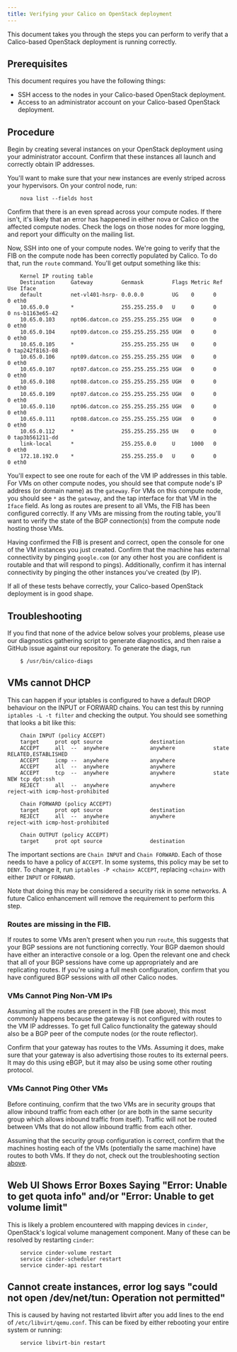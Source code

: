 ```yaml
---
title: Verifying your Calico on OpenStack deployment
---
```


This document takes you through the steps you can perform to verify that
a Calico-based OpenStack deployment is running correctly.

## Prerequisites

This document requires you have the following things:

-   SSH access to the nodes in your Calico-based OpenStack deployment.
-   Access to an administrator account on your Calico-based
    OpenStack deployment.

## Procedure

Begin by creating several instances on your OpenStack deployment using
your administrator account. Confirm that these instances all launch and
correctly obtain IP addresses.

You'll want to make sure that your new instances are evenly striped
across your hypervisors. On your control node, run:

```
    nova list --fields host
```

Confirm that there is an even spread across your compute nodes. If there
isn't, it's likely that an error has happened in either nova or Calico
on the affected compute nodes. Check the logs on those nodes for more
logging, and report your difficulty on the mailing list.

Now, SSH into one of your compute nodes. We're going to verify that the
FIB on the compute node has been correctly populated by Calico. To do
that, run the `route` command. You'll get output something like this:

```
    Kernel IP routing table
    Destination     Gateway         Genmask         Flags Metric Ref    Use Iface
    default         net-vl401-hsrp- 0.0.0.0         UG    0      0        0 eth0
    10.65.0.0       *               255.255.255.0   U     0      0        0 ns-b1163e65-42
    10.65.0.103     npt06.datcon.co 255.255.255.255 UGH   0      0        0 eth0
    10.65.0.104     npt09.datcon.co 255.255.255.255 UGH   0      0        0 eth0
    10.65.0.105     *               255.255.255.255 UH    0      0        0 tap242f8163-08
    10.65.0.106     npt09.datcon.co 255.255.255.255 UGH   0      0        0 eth0
    10.65.0.107     npt07.datcon.co 255.255.255.255 UGH   0      0        0 eth0
    10.65.0.108     npt08.datcon.co 255.255.255.255 UGH   0      0        0 eth0
    10.65.0.109     npt07.datcon.co 255.255.255.255 UGH   0      0        0 eth0
    10.65.0.110     npt06.datcon.co 255.255.255.255 UGH   0      0        0 eth0
    10.65.0.111     npt08.datcon.co 255.255.255.255 UGH   0      0        0 eth0
    10.65.0.112     *               255.255.255.255 UH    0      0        0 tap3b561211-dd
    link-local      *               255.255.0.0     U     1000   0        0 eth0
    172.18.192.0    *               255.255.255.0   U     0      0        0 eth0
```

You'll expect to see one route for each of the VM IP addresses in this
table. For VMs on other compute nodes, you should see that compute
node's IP address (or domain name) as the `gateway`. For VMs on this
compute node, you should see `*` as the `gateway`, and the tap interface
for that VM in the `Iface` field. As long as routes are present to all
VMs, the FIB has been configured correctly. If any VMs are missing from
the routing table, you'll want to verify the state of the BGP
connection(s) from the compute node hosting those VMs.

Having confirmed the FIB is present and correct, open the console for
one of the VM instances you just created. Confirm that the machine has
external connectivity by pinging `google.com` (or any other host you are
confident is routable and that will respond to pings). Additionally,
confirm it has internal connectivity by pinging the other instances
you've created (by IP).

If all of these tests behave correctly, your Calico-based OpenStack
deployment is in good shape.

## Troubleshooting

If you find that none of the advice below solves your problems, please
use our diagnostics gathering script to generate diagnostics, and then
raise a GitHub issue against our repository. To generate the diags, run

```
    $ /usr/bin/calico-diags
```

VMs cannot DHCP
---------------

This can happen if your iptables is configured to have a default DROP
behaviour on the INPUT or FORWARD chains. You can test this by running
`iptables -L -t filter` and checking the output. You should see
something that looks a bit like this:

```
    Chain INPUT (policy ACCEPT)
    target     prot opt source               destination
    ACCEPT     all  --  anywhere             anywhere            state RELATED,ESTABLISHED
    ACCEPT     icmp --  anywhere             anywhere
    ACCEPT     all  --  anywhere             anywhere
    ACCEPT     tcp  --  anywhere             anywhere            state NEW tcp dpt:ssh
    REJECT     all  --  anywhere             anywhere            reject-with icmp-host-prohibited

    Chain FORWARD (policy ACCEPT)
    target     prot opt source               destination
    REJECT     all  --  anywhere             anywhere            reject-with icmp-host-prohibited

    Chain OUTPUT (policy ACCEPT)
    target     prot opt source               destination
```

The important sections are `Chain INPUT` and `Chain FORWARD`. Each of
those needs to have a policy of `ACCEPT`. In some systems, this policy
may be set to `DENY`. To change it, run `iptables -P <chain> ACCEPT`,
replacing `<chain>` with either `INPUT` or `FORWARD`.

Note that doing this may be considered a security risk in some networks.
A future Calico enhancement will remove the requirement to perform this
step.

### Routes are missing in the FIB.

If routes to some VMs aren't present when you run `route`, this suggests
that your BGP sessions are not functioning correctly. Your BGP daemon
should have either an interactive console or a log. Open the relevant
one and check that all of your BGP sessions have come up appropriately
and are replicating routes. If you're using a full mesh configuration,
confirm that you have configured BGP sessions with *all* other Calico
nodes.

### VMs Cannot Ping Non-VM IPs

Assuming all the routes are present in the FIB (see above), this most
commonly happens because the gateway is not configured with routes to
the VM IP addresses. To get full Calico functionality the gateway should
also be a BGP peer of the compute nodes (or the route reflector).

Confirm that your gateway has routes to the VMs. Assuming it does, make
sure that your gateway is also advertising those routes to its external
peers. It may do this using eBGP, but it may also be using some other
routing protocol.

### VMs Cannot Ping Other VMs

Before continuing, confirm that the two VMs are in security groups that
allow inbound traffic from each other (or are both in the same security
group which allows inbound traffic from itself). Traffic will not be
routed between VMs that do not allow inbound traffic from each other.

Assuming that the security group configuration is correct, confirm that
the machines hosting each of the VMs (potentially the same machine) have
routes to both VMs. If they do not, check out the troubleshooting
section [above](#routes-are-missing-in-the-fib).

Web UI Shows Error Boxes Saying "Error: Unable to get quota info" and/or "Error: Unable to get volume limit"
------------------------------------------------------------------------------------------------------------

This is likely a problem encountered with mapping devices in `cinder`,
OpenStack's logical volume management component. Many of these can be
resolved by restarting `cinder`:

```
    service cinder-volume restart
    service cinder-scheduler restart
    service cinder-api restart
```

Cannot create instances, error log says "could not open /dev/net/tun: Operation not permitted"
----------------------------------------------------------------------------------------------

This is caused by having not restarted libvirt after you add lines to
the end of `/etc/libvirt/qemu.conf`. This can be fixed by either
rebooting your entire system or running:

```
    service libvirt-bin restart
```
